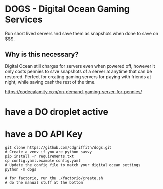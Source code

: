 # DOGS - Digital Ocean Gaming Services

Run short lived servers and save them as snapshots when done to save on $$$.

## Why is this necessary?

Digital Ocean still charges for servers even when powered off, however it only costs
pennies to save snapshots of a server at anytime that can be restored. Perfect for
creating gaming servers for playing with friends at night, while saving cash the rest of the time.


https://codecalamity.com/on-demand-gaming-server-for-pennies/

# have a DO droplet active
# have a DO API Key
```
git clone https://github.com/cdgriffith/dogs.git
# Create a venv if you are python savvy
pip install -r requirements.txt
cp config.yaml.example config.yaml
# Update the config file to match your digital ocean settings
python -m dogs

# for factorio, run the ./factorio/create.sh
# do the manual stuff at the bottom`
```
